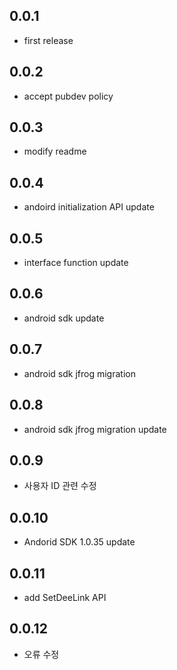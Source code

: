 ## 0.0.1

* first release

## 0.0.2

* accept pubdev policy 

## 0.0.3

* modify readme

## 0.0.4

* andoird initialization API update

## 0.0.5

* interface function update

## 0.0.6

* android sdk update

## 0.0.7

* android sdk jfrog migration

## 0.0.8

* android sdk jfrog migration update

## 0.0.9

* 사용자 ID 관련 수정


## 0.0.10

* Andorid SDK 1.0.35 update

## 0.0.11

* add SetDeeLink API

## 0.0.12

* 오류 수정
